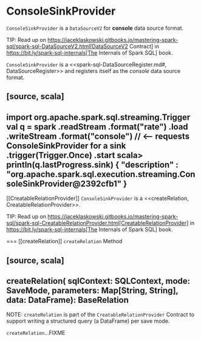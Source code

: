 # ConsoleSinkProvider

`ConsoleSinkProvider` is a `DataSourceV2` for **console** data source format.

TIP: Read up on https://jaceklaskowski.gitbooks.io/mastering-spark-sql/spark-sql-DataSourceV2.html[DataSourceV2 Contract] in https://bit.ly/spark-sql-internals[The Internals of Spark SQL] book.

`ConsoleSinkProvider` is a <<spark-sql-DataSourceRegister.md#, DataSourceRegister>> and registers itself as the *console* data source format.

[source, scala]
----
import org.apache.spark.sql.streaming.Trigger
val q = spark
  .readStream
  .format("rate")
  .load
  .writeStream
  .format("console") // <-- requests ConsoleSinkProvider for a sink
  .trigger(Trigger.Once)
  .start
scala> println(q.lastProgress.sink)
{
  "description" : "org.apache.spark.sql.execution.streaming.ConsoleSinkProvider@2392cfb1"
}
----

[[CreatableRelationProvider]]
`ConsoleSinkProvider` is a <<createRelation, CreatableRelationProvider>>.

TIP: Read up on https://jaceklaskowski.gitbooks.io/mastering-spark-sql/spark-sql-CreatableRelationProvider.html[CreatableRelationProvider] in https://bit.ly/spark-sql-internals[The Internals of Spark SQL] book.

=== [[createRelation]] `createRelation` Method

[source, scala]
----
createRelation(
  sqlContext: SQLContext,
  mode: SaveMode,
  parameters: Map[String, String],
  data: DataFrame): BaseRelation
----

NOTE: `createRelation` is part of the `CreatableRelationProvider` Contract to support writing a structured query (a DataFrame) per save mode.

`createRelation`...FIXME
